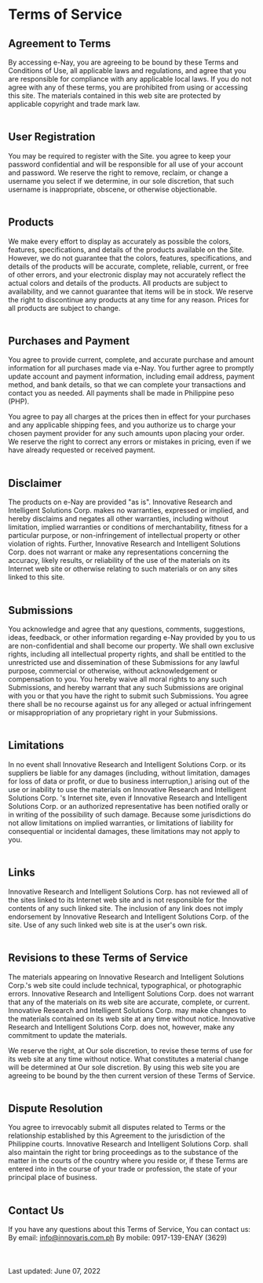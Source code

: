 # Terms of Service

## Agreement to Terms
By accessing e-Nay, you are agreeing to be bound by these Terms and Conditions of Use, all applicable laws and regulations, and agree that you are responsible for compliance with any applicable local laws. If you do not agree with any of these terms, you are prohibited from using or accessing this site. The materials contained in this web site are protected by applicable copyright and trade mark law.
<br/>
<br/>

## User Registration
You may be required to register with the Site. you agree to keep your password confidential and will be responsible for all use of your account and password. We reserve the right to remove, reclaim, or change a username you select if we determine, in our sole discretion, that such username is inappropriate, obscene, or otherwise objectionable.
<br/>
<br/>

## Products
We make every effort to display as accurately as possible the colors, features, specifications, and details of the products available on the Site. However, we do not guarantee that the colors, features, specifications, and details of the products will be accurate, complete, reliable, current, or free of other errors, and your electronic display may not accurately reflect the actual colors and details of the products. All products are subject to availability, and we cannot guarantee that items will be in stock. We reserve the right to discontinue any products at any time for any reason. Prices for all products are subject to change.
<br/>
<br/>

## Purchases and Payment
You agree to provide current, complete, and accurate purchase and amount information for all purchases made via e-Nay. You further agree to promptly update account and payment information, including email address, payment method, and bank details, so that we can complete your transactions and contact you as needed. All payments shall be made in Philippine peso (PHP).

You agree to pay all charges at the prices then in effect for your purchases and any applicable shipping fees, and you authorize us to charge your chosen payment provider for any such amounts upon placing your order. We reserve the right to correct any errors or mistakes in pricing, even if we have already requested or received payment.
<br/>
<br/>

## Disclaimer
The products on e-Nay are provided "as is". Innovative Research and Intelligent Solutions Corp. makes no warranties, expressed or implied, and hereby disclaims and negates all other warranties, including without limitation, implied warranties or conditions of merchantability, fitness for a particular purpose, or non-infringement of intellectual property or other violation of rights. Further, Innovative Research and Intelligent Solutions Corp. does not warrant or make any representations concerning the accuracy, likely results, or reliability of the use of the materials on its Internet web site or otherwise relating to such materials or on any sites linked to this site.
<br/>
<br/>

## Submissions
You acknowledge and agree that any questions, comments, suggestions, ideas, feedback, or other information regarding e-Nay provided by you to us are non-confidential and shall become our property. We shall own exclusive rights, including all intellectual property rights, and shall be entitled to the unrestricted use and dissemination of these Submissions for any lawful purpose, commercial or otherwise, without acknowledgement or compensation to you. You hereby waive all moral rights to any such Submissions, and hereby warrant that any such Submissions are original with you or that you have the right to submit such Submissions. You agree there shall be no recourse against us for any alleged or actual infringement or misappropriation of any proprietary right in your Submissions.
<br/>
<br/>

## Limitations
In no event shall Innovative Research and Intelligent Solutions Corp.  or its suppliers be liable for any damages (including, without limitation, damages for loss of data or profit, or due to business interruption,) arising out of the use or inability to use the materials on Innovative Research and Intelligent Solutions Corp. 's Internet site, even if Innovative Research and Intelligent Solutions Corp. or an authorized representative has been notified orally or in writing of the possibility of such damage. Because some jurisdictions do not allow limitations on implied warranties, or limitations of liability for consequential or incidental damages, these limitations may not apply to you.
<br/>
<br/>

## Links
Innovative Research and Intelligent Solutions Corp. has not reviewed all of the sites linked to its Internet web site and is not responsible for the contents of any such linked site. The inclusion of any link does not imply endorsement by Innovative Research and Intelligent Solutions Corp.  of the site. Use of any such linked web site is at the user's own risk.
<br/>
<br/>

## Revisions to these Terms of Service
The materials appearing on Innovative Research and Intelligent Solutions Corp.'s web site could include technical, typographical, or photographic errors. Innovative Research and Intelligent Solutions Corp.  does not warrant that any of the materials on its web site are accurate, complete, or current. Innovative Research and Intelligent Solutions Corp. may make changes to the materials contained on its web site at any time without notice. Innovative Research and Intelligent Solutions Corp. does not, however, make any commitment to update the materials.

We reserve the right, at Our sole discretion, to revise these terms of use for its web site at any time without notice. What constitutes a material change will be determined at Our sole discretion. By using this web site you are agreeing to be bound by the then current version of these Terms of Service.
<br/>
<br/>

## Dispute Resolution
You agree to irrevocably submit all disputes related to Terms or the relationship established by this Agreement to the jurisdiction of the Philippine courts. Innovative Research and Intelligent Solutions Corp. shall also maintain the right tor bring proceedings as to the substance of the matter in the courts of the country where you reside or, if these Terms are entered into in the course of your trade or profession, the state of your principal place of business.
<br/>
<br/>

## Contact Us
If you have any questions about this Terms of Service, You can contact us:\
By email: info@innovaris.com.ph
By mobile: 0917-139-ENAY (3629)
<br/>
<br/>
<br/>
<br/>
Last updated: June 07, 2022
